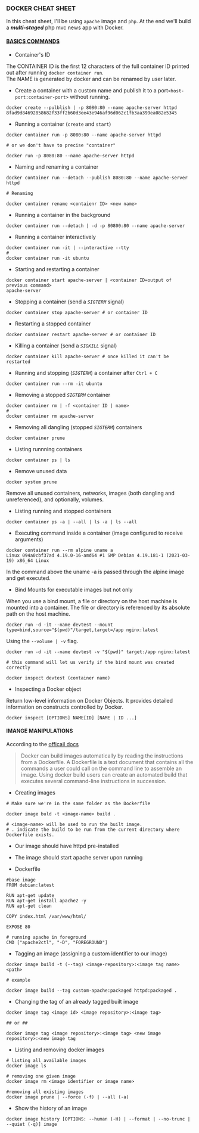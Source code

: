 ### DOCKER CHEAT SHEET
In this cheat sheet, I'll be using <code>apache</code> image and <code>php</code>.
At the end we'll build a **_multi-staged_** php mvc news app with Docker.

#### <u>BASICS COMMANDS</u>
* Container's ID

The CONTAINER ID is the first 12 characters of the full container ID printed out after running <code>docker container run</code>.\
The NAME is generated by docker and can be renamed by user later.
* Create a container with a custom name and publish it to a port<code>\<host-port:container-port></code> without running.
```
docker create --pulblish | -p 8080:80 --name apache-server httpd 
8fad9d84692858682f33ff2b60d3ee43e946af96d062c1fb3aa399ea082e5345
```
* Running a container (<code>create</code> and <code>start</code>)
```
docker container run -p 8080:80 --name apache-server httpd 

# or we don't have to precise "container"

docker run -p 8080:80 --name apache-server httpd
```
* Naming and renaming a container
```
docker container run --detach --publish 8080:80 --name apache-server httpd

# Renaming

docker container rename <contaienr ID> <new name>
```
* Running a container in the background
```
docker container run --detach | -d -p 80800:80 --name apache-server
```
* Running a container interactively 
```
docker container run -it | --interactive --tty
#
docker container run -it ubuntu 
```
* Starting and restarting a container
```
docker container start apache-server | <container ID=output of previous command>
apache-server
```
* Stopping a container (send a <code>_SIGTERM_</code> signal)
```
docker container stop apache-server # or container ID
```
* Restarting a stopped container
```
docker container restart apache-server # or container ID
```
* Killing a container (send a <code>_SIGKILL_</code> signal)
```
docker container kill apache-server # once killed it can't be restarted
```
* Running and stopping (<code>_SIGTERM_</code>) a container after <code>Ctrl + C</code>
```
docker container run --rm -it ubuntu
```
* Removing a stopped <code>_SIGTERM_</code> container
```
docker container rm | -f <container ID | name>
#
docker container rm apache-server
```
* Removing all dangling (stopped <code>_SIGTERM_</code>) containers 
```
docker container prune
```
* Listing runnning containers
```
docker container ps | ls
```
* Remove unused data
```
docker system prune
```

Remove all unused containers, networks, images (both dangling and unreferenced), and optionally, volumes.

* Listing running and stopped containers
```
docker container ps -a | --all | ls -a | ls --all
```
* Executing command inside a container (image configured to receive arguments)
```
docker container run --rm alpine uname a
Linux 094a0cbf37ad 4.19.0-16-amd64 #1 SMP Debian 4.19.181-1 (2021-03-19) x86_64 Linux
```
In the command above the uname -a is passed through the alpine image and get executed.

* Bind Mounts for executable images but not only

When you use a bind mount, a file or directory on the host machine is mounted into a container. The file or directory is referenced by its absolute path on the host machine. 

```
docker run -d -it --name devtest --mount type=bind,source="$(pwd)"/target,target=/app nginx:latest
```
Using the <code>--volume | -v</code> flag.
```
docker run -d -it --name devtest -v "$(pwd)" target:/app nginx:latest

# this command will let us verify if the bind mount was created correctly

docker inspect devtest (container name)
```
* Inspecting a Docker object

Return low-level information on Docker Objects. It provides detailed information on constructs controlled by Docker.
```
docker inspect [OPTIONS] NAME[ID] [NAME | ID ...]
```
#### IMANGE MANIPULATIONS

According to the [officail docs](https://docs.docker.com/engine/reference/builder/)
<blockquote>
Docker can build images automatically by reading the instructions from a Dockerfile. A Dockerfile is a text document that contains all the commands a user could call on the command line to assemble an image. Using docker build users can create an automated build that executes several command-line instructions in succession.
</blockquote>

* Creating images
```
# Make sure we're in the same folder as the Dockerfile 

docker image buld -t <image-name> build . 

# <image-name> will be used to run the built image.
# . indicate the build to be run from the current directory where Dockerfile exists.
```
* Our image should have httpd pre-installed 
* The image should start apache server upon running

* Dockerfile
```
#base image 
FROM debian:latest 

RUN apt-get update 
RUN apt-get install apache2 -y 
RUN apt-get clean

COPY index.html /var/www/html/

EXPOSE 80

# running apache in foreground
CMD ["apache2ctl", "-D", "FOREGROUND"] 
```
* Tagging an image (assigning a custom identifier to our image)
```
docker image build -t (--tag) <image-repository>:<image tag name> <path>

# example

docker image build --tag custom-apache:packaged httpd:packaged .
```

* Changing the tag of an already tagged built image
```
docker image tag <image id> <image repository>:<image tag>

## or ##

docker image tag <image repository>:<image tag> <new image repository>:<new image tag
```
* Listing and removing docker images
```
# listing all available images
docker image ls

# removing one given image
docker image rm <image identifier or image name>

#removing all existing images
docker image prune | --force (-f) | --all (-a)
```

* Show the history of an image

```
docker image history [OPTIONS: --human (-H) | --format | --no-trunc | --quiet (-q)] image
```

